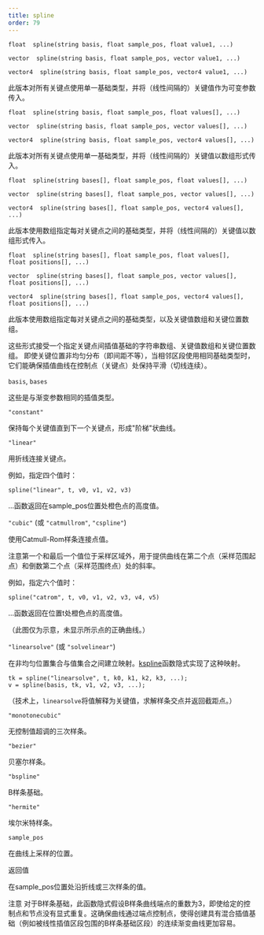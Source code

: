 ```yaml
---
title: spline
order: 79
---
```

`float  spline(string basis, float sample_pos, float value1, ...)`

`vector  spline(string basis, float sample_pos, vector value1, ...)`

`vector4  spline(string basis, float sample_pos, vector4 value1, ...)`

此版本对所有关键点使用单一基础类型，并将（线性间隔的）关键值作为可变参数传入。

`float  spline(string basis, float sample_pos, float values[], ...)`

`vector  spline(string basis, float sample_pos, vector values[], ...)`

`vector4  spline(string basis, float sample_pos, vector4 values[], ...)`

此版本对所有关键点使用单一基础类型，并将（线性间隔的）关键值以数组形式传入。

`float  spline(string bases[], float sample_pos, float values[], ...)`

`vector  spline(string bases[], float sample_pos, vector values[], ...)`

`vector4  spline(string bases[], float sample_pos, vector4 values[], ...)`

此版本使用数组指定每对关键点之间的基础类型，并将（线性间隔的）关键值以数组形式传入。

`float  spline(string bases[], float sample_pos, float values[], float positions[], ...)`

`vector  spline(string bases[], float sample_pos, vector values[], float positions[], ...)`

`vector4  spline(string bases[], float sample_pos, vector4 values[], float positions[], ...)`

此版本使用数组指定每对关键点之间的基础类型，以及关键值数组和关键位置数组。

这些形式接受一个指定关键点间插值基础的字符串数组、关键值数组和关键位置数组。
即使关键位置非均匀分布（即间距不等），当相邻区段使用相同基础类型时，它们能确保插值曲线在控制点（关键点）处保持平滑（切线连续）。

`basis`, `bases`

这些是与渐变参数相同的插值类型。

`"constant"`

保持每个关键值直到下一个关键点，形成"阶梯"状曲线。

`"linear"`

用折线连接关键点。

例如，指定四个值时：

```vex
spline("linear", t, v0, v1, v2, v3)

```

...函数返回在sample_pos位置处橙色点的高度值。

`"cubic"` (或 `"catmullrom"`, `"cspline"`)

使用Catmull-Rom样条连接点值。

注意第一个和最后一个值位于采样区域外，用于提供曲线在第二个点（采样范围起点）和倒数第二个点（采样范围终点）处的斜率。

例如，指定六个值时：

```vex
spline("catrom", t, v0, v1, v2, v3, v4, v5)

```

...函数返回在位置t处橙色点的高度值。

（此图仅为示意，未显示所示点的正确曲线。）

`"linearsolve"` (或 `"solvelinear"`)

在非均匀位置集合与值集合之间建立映射。[kspline](./kspline "返回由基础和键/位置对定义的曲线上的插值。")函数隐式实现了这种映射。

```vex
tk = spline("linearsolve", t, k0, k1, k2, k3, ...);
v = spline(basis, tk, v1, v2, v3, ...);

```

（技术上，`linearsolve`将值解释为关键值，求解样条交点并返回截距点。）

`"monotonecubic"`

无控制值超调的三次样条。

`"bezier"`

贝塞尔样条。

`"bspline"`

B样条基础。

`"hermite"`

埃尔米特样条。

`sample_pos`

在曲线上采样的位置。

返回值

在sample_pos位置处沿折线或三次样条的值。

注意
对于B样条基础，此函数隐式假设B样条曲线端点的重数为3，即使给定的控制点和节点没有显式重复。这确保曲线通过端点控制点，使得创建具有混合插值基础（例如被线性插值区段包围的B样条基础区段）的连续渐变曲线更加容易。
